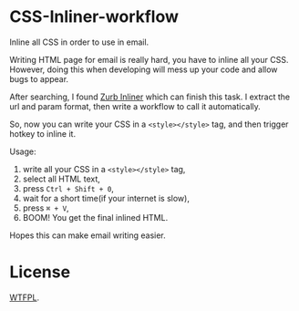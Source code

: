 # CSS-Inliner-workflow

Inline all CSS in order to use in email.

Writing HTML page for email is really hard, you have to inline all your CSS. However, doing this when developing will mess up your code and allow bugs to appear.

After searching, I found [Zurb Inliner](http://foundation.zurb.com/emails/inliner.html) which can finish this task. I extract the url and param format, then write a workflow to call it automatically.

So, now you can write your CSS in a `<style></style>` tag, and then trigger hotkey to inline it.

Usage:

1. write all your CSS in a `<style></style>` tag,
2. select all HTML text,
3. press `Ctrl + Shift + 0`,
4. wait for a short time(if your internet is slow),
5. press `⌘ + V`,
6. BOOM! You get the final inlined HTML.

Hopes this can make email writing easier.

# License

[WTFPL](https://en.wikipedia.org/wiki/WTFPL).